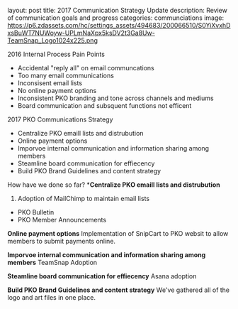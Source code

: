 layout: post
title: 2017 Communication Strategy Update
description: Review of communication goals and progress
categories: communciations
image: https://p6.zdassets.com/hc/settings_assets/494683/200066510/S0YiXvxhDxsBuWT7NUWoyw-UPLmNaXpx5ksDV2t3Ga8Uw-TeamSnap_Logo1024x225.png


2016 Internal Process Pain Points
* Accidental "reply all" on email communcations
* Too many email communications
* Inconsisent email lists
* No online payment options
* Inconsistent PKO branding and tone across channels and mediums
* Board communication and subsquent functions not efficent  

2017 PKO Communications Strategy
* Centralize PKO emaill lists and distrubution
* Online payment options
* Imporvoe internal communication and information sharing among members
* Steamline board communication for effiecency
* Build PKO Brand Guidelines and content strategy

How have we done so far? 
***Centralize PKO emaill lists and distrubution**
1. Adoption of MailChimp to maintain email lists
* PKO Bulletin
* PKO Member Announcements

**Online payment options**
Implementation of SnipCart to PKO websit to allow members to submit payments online. 

**Imporvoe internal communication and information sharing among members**
TeamSnap Adoption

**Steamline board communication for effiecency**
Asana adoption

**Build PKO Brand Guidelines and content strategy**
We've gathered all of the logo and art files in one place. 
